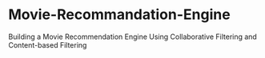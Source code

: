 # Movie-Recommandation-Engine
Building a Movie Recommendation Engine Using Collaborative Filtering and Content-based Filtering
